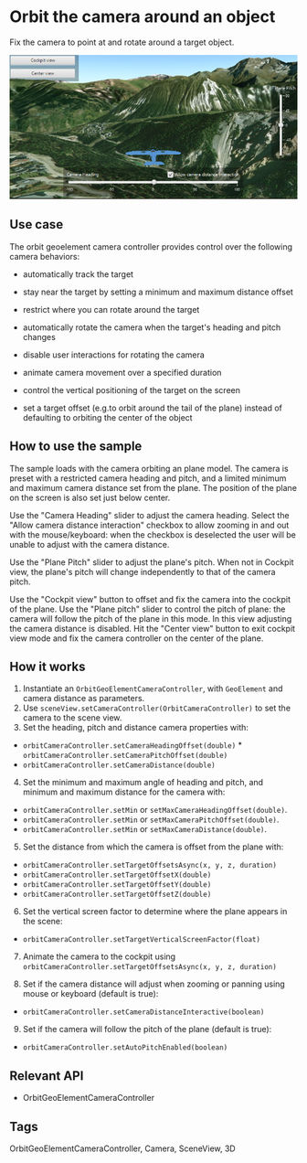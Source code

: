 # Orbit the camera around an object

Fix the camera to point at and rotate around a target object.

![](OrbitTheCameraAroundAnObject.png)

## Use case

The orbit geoelement camera controller provides control over the following camera behaviors:


* automatically track the target


* stay near the target by setting a minimum and maximum distance offset

* restrict where you can rotate around the target

* automatically rotate the camera when the target's heading and pitch changes

* disable user interactions for rotating the camera

* animate camera movement over a specified duration

* control the vertical positioning of the target on the screen

* set a target offset (e.g.to orbit around the tail of the plane) instead of defaulting to orbiting the center of the object


## How to use the sample

The sample loads with the camera orbiting an plane model. The camera is preset with a restricted camera heading and pitch, and a limited minimum and maximum camera distance set from the plane. The position of the plane on the screen is also set just below center.


Use the "Camera Heading" slider to adjust the camera heading. Select the "Allow camera distance interaction" checkbox to allow zooming in and out with the mouse/keyboard: when the checkbox is deselected the user will be unable to adjust with the camera distance. 

Use the "Plane Pitch" slider to adjust the plane's pitch. When not in Cockpit view, the plane's pitch will change independently to that of the camera pitch.

Use the "Cockpit view" button to offset and fix the camera into the cockpit of the plane. Use the "Plane pitch" slider to control the pitch of plane: the camera will follow the pitch of the plane in this mode.  In this view adjusting the camera distance is disabled. Hit the "Center view" button to exit cockpit view mode and fix the camera controller on the center of the plane.         

## How it works


  1. Instantiate an `OrbitGeoElementCameraController`, with `GeoElement` and camera distance as parameters.
  2. Use `sceneView.setCameraController(OrbitCameraController)` to set the camera to the scene view. 
  3. Set the heading, pitch and distance camera properties with:
  
  * `orbitCameraController.setCameraHeadingOffset(double)` * `orbitCameraController.setCameraPitchOffset(double)` 
  * `orbitCameraController.setCameraDistance(double)`
  4. Set the minimum and maximum angle of heading and pitch, and minimum and maximum distance for the camera with:
  
  * `orbitCameraController.setMin` or `setMaxCameraHeadingOffset(double)`.
  * `orbitCameraController.setMin` or `setMaxCameraPitchOffset(double)`.
  * `orbitCameraController.setMin` or `setMaxCameraDistance(double)`.
  5. Set the distance from which the camera is offset from the plane with:
  
  * `orbitCameraController.setTargetOffsetsAsync(x, y, z, duration)`
  * `orbitCameraController.setTargetOffsetX(double)`
  * `orbitCameraController.setTargetOffsetY(double)`
  * `orbitCameraController.setTargetOffsetZ(double)`
  6. Set the vertical screen factor to determine where the plane appears in the scene:
  
  * `orbitCameraController.setTargetVerticalScreenFactor(float)`

  7. Animate the camera to the cockpit using `orbitCameraController.setTargetOffsetsAsync(x, y, z, duration)`

  8. Set if the camera distance will adjust when zooming or panning using mouse or keyboard (default is true):
  
  * `orbitCameraController.setCameraDistanceInteractive(boolean)`
  9. Set if the camera will follow the pitch of the plane (default is true):
  
  * `orbitCameraController.setAutoPitchEnabled(boolean)`
  

## Relevant API


  * OrbitGeoElementCameraController


## Tags

OrbitGeoElementCameraController, Camera, SceneView, 3D


